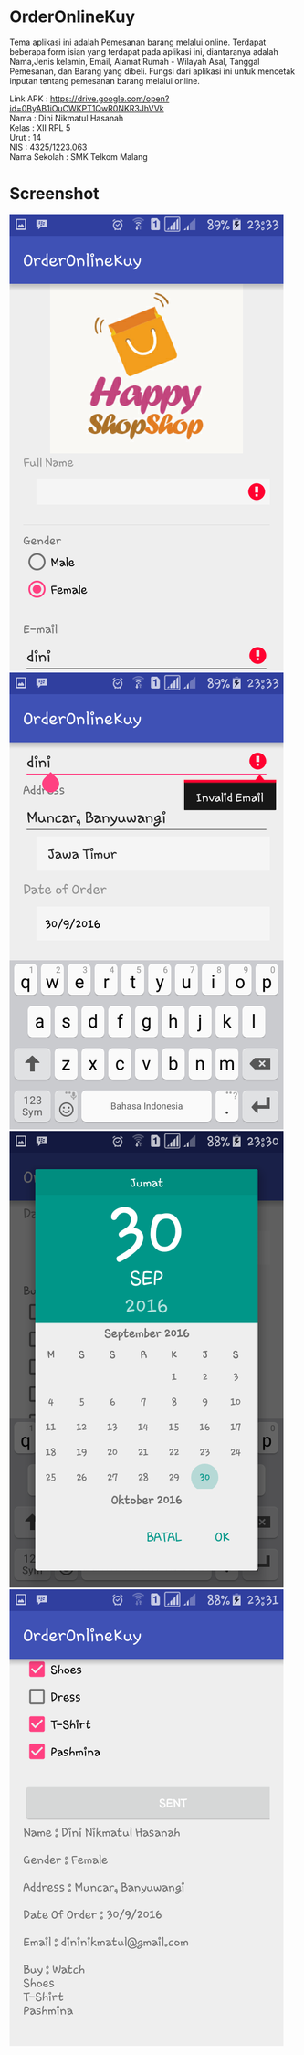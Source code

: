 # OrderOnlineKuy

Tema aplikasi ini adalah Pemesanan barang melalui online. Terdapat beberapa form isian yang terdapat pada aplikasi ini, diantaranya adalah Nama,Jenis kelamin, Email, Alamat Rumah - Wilayah Asal, Tanggal Pemesanan, dan Barang yang dibeli. Fungsi dari aplikasi ini untuk mencetak inputan tentang pemesanan barang melalui online.

Link APK : https://drive.google.com/open?id=0ByAB1iOuCWKPT1QwR0NKR3JhVVk <br>
Nama : Dini Nikmatul Hasanah <br>
Kelas : XII RPL 5 <br>
Urut : 14 <br>
NIS : 4325/1223.063 <br>
Nama Sekolah : SMK Telkom Malang <br>

# Screenshot
![](https://github.com/DiniNikmatulHasanah/OrderOnlineKuy/blob/master/app/src/main/res/drawable/XIIRPL5%2314%23Hasil1.png)
![](https://github.com/DiniNikmatulHasanah/OrderOnlineKuy/blob/master/app/src/main/res/drawable/XIIRPL5%2314%23Hasil2.png)
![](https://github.com/DiniNikmatulHasanah/OrderOnlineKuy/blob/master/app/src/main/res/drawable/XIIRPL5%2314%23Hasil3.png)
![](https://github.com/DiniNikmatulHasanah/OrderOnlineKuy/blob/master/app/src/main/res/drawable/XIIRPL5%2314%23Hasil4.png)
